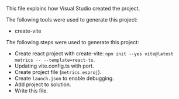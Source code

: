 This file explains how Visual Studio created the project.

The following tools were used to generate this project:
- create-vite

The following steps were used to generate this project:
- Create react project with create-vite: `npm init --yes vite@latest metrics -- --template=react-ts`.
- Updating vite.config.ts with port.
- Create project file (`metrics.esproj`).
- Create `launch.json` to enable debugging.
- Add project to solution.
- Write this file.
